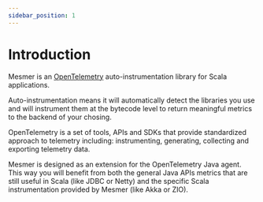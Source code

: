 ```yaml
---
sidebar_position: 1
---
```


# Introduction

Mesmer is an [OpenTelemetry](https://opentelemetry.io/) auto-instrumentation library for Scala applications.

Auto-instrumentation means it will automatically detect the libraries you use and will instrument them at the bytecode level to return meaningful metrics to the backend of your chosing.

OpenTelemetry is a set of tools, APIs and SDKs that provide standardized approach to telemetry including: instrumenting, generating, collecting and exporting telemetry data.

Mesmer is designed as an extension for the OpenTelemetry Java agent. This way you will benefit from both the general Java APIs metrics that are still useful in Scala (like JDBC or Netty) and the specific Scala instrumentation provided by Mesmer (like Akka or ZIO).
